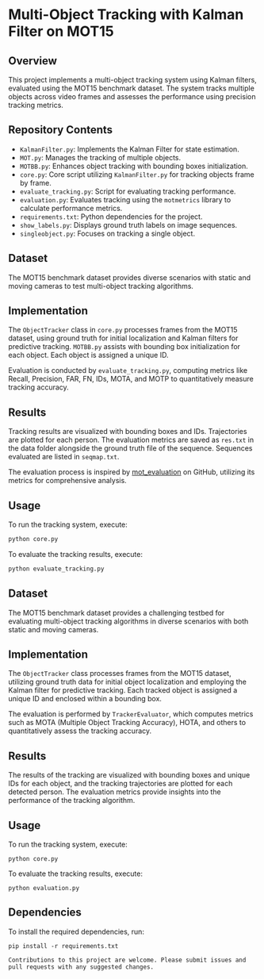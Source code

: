 # Multi-Object Tracking with Kalman Filter on MOT15

## Overview
This project implements a multi-object tracking system using Kalman filters, evaluated using the MOT15 benchmark dataset. The system tracks multiple objects across video frames and assesses the performance using precision tracking metrics.

## Repository Contents
- `KalmanFilter.py`: Implements the Kalman Filter for state estimation.
- `MOT.py`: Manages the tracking of multiple objects.
- `MOTBB.py`: Enhances object tracking with bounding boxes initialization.
- `core.py`: Core script utilizing `KalmanFilter.py` for tracking objects frame by frame.
- `evaluate_tracking.py`: Script for evaluating tracking performance.
- `evaluation.py`: Evaluates tracking using the `motmetrics` library to calculate performance metrics.
- `requirements.txt`: Python dependencies for the project.
- `show_labels.py`: Displays ground truth labels on image sequences.
- `singleobject.py`: Focuses on tracking a single object.

## Dataset
The MOT15 benchmark dataset provides diverse scenarios with static and moving cameras to test multi-object tracking algorithms.

## Implementation
The `ObjectTracker` class in `core.py` processes frames from the MOT15 dataset, using ground truth for initial localization and Kalman filters for predictive tracking. `MOTBB.py` assists with bounding box initialization for each object. Each object is assigned a unique ID.

Evaluation is conducted by `evaluate_tracking.py`, computing metrics like Recall, Precision, FAR, FN, IDs, MOTA, and MOTP to quantitatively measure tracking accuracy.

## Results
Tracking results are visualized with bounding boxes and IDs. Trajectories are plotted for each person. The evaluation metrics are saved as `res.txt` in the data folder alongside the ground truth file of the sequence. Sequences evaluated are listed in `seqmap.txt`.

The evaluation process is inspired by [mot_evaluation](https://github.com/shenh10/mot_evaluation) on GitHub, utilizing its metrics for comprehensive analysis.

## Usage
To run the tracking system, execute:
```bash
python core.py
```
To evaluate the tracking results, execute:
```bash
python evaluate_tracking.py
```

## Dataset
The MOT15 benchmark dataset provides a challenging testbed for evaluating multi-object tracking algorithms in diverse scenarios with both static and moving cameras.

## Implementation
The `ObjectTracker` class processes frames from the MOT15 dataset, utilizing ground truth data for initial object localization and employing the Kalman filter for predictive tracking. Each tracked object is assigned a unique ID and enclosed within a bounding box.

The evaluation is performed by `TrackerEvaluator`, which computes metrics such as MOTA (Multiple Object Tracking Accuracy), HOTA, and others to quantitatively assess the tracking accuracy.

## Results
The results of the tracking are visualized with bounding boxes and unique IDs for each object, and the tracking trajectories are plotted for each detected person. The evaluation metrics provide insights into the performance of the tracking algorithm.

## Usage
To run the tracking system, execute:
```
python core.py
```
To evaluate the tracking results, execute:
```
python evaluation.py
```
## Dependencies

To install the required dependencies, run:
```
pip install -r requirements.txt

Contributions to this project are welcome. Please submit issues and pull requests with any suggested changes.

